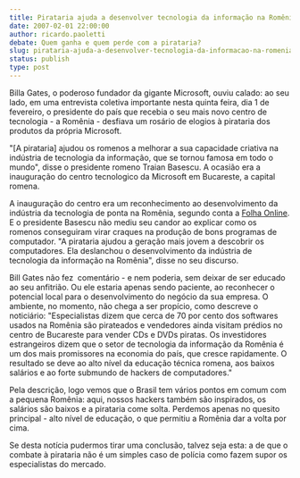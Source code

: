 ```yaml
---
title: Pirataria ajuda a desenvolver tecnologia da informação na Romênia
date: 2007-02-01 22:00:00
author: ricardo.paoletti
debate: Quem ganha e quem perde com a pirataria?
slug: pirataria-ajuda-a-desenvolver-tecnologia-da-informacao-na-romenia
status: publish 
type: post
---
```


Billa Gates, o poderoso fundador da gigante Microsoft, ouviu calado: ao seu lado, em uma entrevista coletiva importante nesta quinta feira, dia 1 de fevereiro, o presidente do país que recebia o seu mais novo centro de tecnologia - a Romênia - desfiava um rosário de elogios à pirataria dos produtos da própria Microsoft.  
  
"[A pirataria] ajudou os romenos a melhorar a sua capacidade criativa na indústria de tecnologia da informação, que se tornou famosa em todo o mundo", disse o presidente romeno Traian Basescu. A ocasião era a inauguração do centro tecnologico da Microsoft em Bucareste, a capital romena.   
  
A inauguração do centro era um reconhecimento ao desenvolvimento da indústria da tecnologia de ponta na Romênia, segundo conta a [Folha Online](http://www1.folha.uol.com.br/folha/informatica/ult124u21537.shtml). E o presidente Basescu não mediu seu candor ao explicar como os romenos conseguiram virar craques na produção de bons programas de computador. "A pirataria ajudou a geração mais jovem a descobrir os computadores. Ela deslanchou o desenvolvimento da indústria de tecnologia da informação na Romênia", disse no seu discurso.  
  
Bill Gates não fez  comentário - e nem poderia, sem deixar de ser educado ao seu anfitrião. Ou ele estaria apenas sendo paciente, ao reconhecer o potencial local para o desenvolvimento do negócio da sua empresa. O ambiente, no momento, não chega a ser propício, como descreve o noticiário: "Especialistas dizem que cerca de 70 por cento dos softwares usados na Romênia são pirateados e vendedores ainda visitam prédios no centro de Bucareste para vender CDs e DVDs piratas. Os investidores estrangeiros dizem que o setor de tecnologia da informação da Romênia é um dos mais promissores na economia do país, que cresce rapidamente. O resultado se deve ao alto nível da educação técnica romena, aos baixos salários e ao forte submundo de hackers de computadores."  
  
Pela descrição, logo vemos que o Brasil tem vários pontos em comum com a pequena Romênia: aqui, nossos hackers também são inspirados, os salários são baixos e a pirataria come solta. Perdemos apenas no quesito principal - alto nível de educação, o que permitiu a Romênia dar a volta por cima.  
  
Se desta notícia pudermos tirar uma conclusão, talvez seja esta: a de que o combate à pirataria não é um simples caso de polícia como fazem supor os especialistas do mercado.  
  
  

